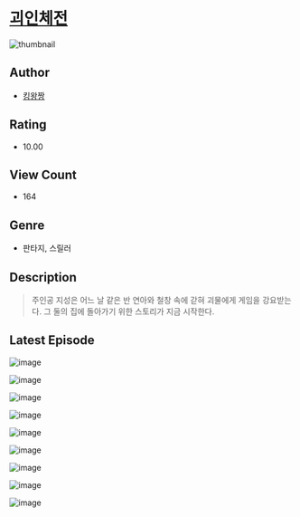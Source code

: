 # [괴인체전](https://comic.naver.com/challenge/list?titleId=810199)
![thumbnail](https://image-comic.pstatic.net/user_contents_data/challenge_comic/2023/05/23/363592/upload_4123379943230289715_480x623.jpeg)

## Author
- [킹왕짱](https://comic.naver.com/artistTitle?id=363592)

## Rating
- 10.00

## View Count
- 164

## Genre
- 판타지, 스릴러

## Description
> 주인공 지성은 어느 날 같은 반 연아와 철창 속에 갇혀 괴물에게 게임을 강요받는다. 그 둘의 집에 돌아가기 위한 스토리가 지금 시작한다.


## Latest Episode
![image](https://image-comic.pstatic.net/user_contents_data/challenge_comic/2023/05/23/363592/upload_7292514587196810036.jpeg)

![image](https://image-comic.pstatic.net/user_contents_data/challenge_comic/2023/05/23/363592/upload_3906652998565638753.jpeg)

![image](https://image-comic.pstatic.net/user_contents_data/challenge_comic/2023/05/23/363592/upload_3761407509113811762.jpeg)

![image](https://image-comic.pstatic.net/user_contents_data/challenge_comic/2023/05/23/363592/upload_3544952370719044962.jpeg)

![image](https://image-comic.pstatic.net/user_contents_data/challenge_comic/2023/05/23/363592/upload_3689405108895299682.jpeg)

![image](https://image-comic.pstatic.net/user_contents_data/challenge_comic/2023/05/23/363592/upload_7149012747042699061.jpeg)

![image](https://image-comic.pstatic.net/user_contents_data/challenge_comic/2023/05/23/363592/upload_3703474262870538291.jpeg)

![image](https://image-comic.pstatic.net/user_contents_data/challenge_comic/2023/05/23/363592/upload_3761741975413876025.jpeg)

![image](https://image-comic.pstatic.net/user_contents_data/challenge_comic/2023/05/23/363592/upload_3617906947182376244.jpeg)
